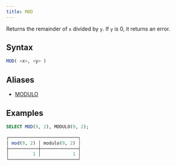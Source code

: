 ```yaml
---
title: MOD
---
```


Returns the remainder of `x` divided by `y`. If `y` is 0, it returns an error.

## Syntax

```sql
MOD( <x>, <y> )
```

## Aliases

- [MODULO](modulo.md)

## Examples

```sql
SELECT MOD(9, 2), MODULO(9, 2);

┌──────────────────────────┐
│ mod(9, 2) │ modulo(9, 2) │
├───────────┼──────────────┤
│         1 │            1 │
└──────────────────────────┘
```